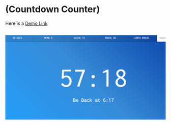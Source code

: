 <!-- a template repo to practice refactoring JS 30 projects
  to learn more check out https://github.com/hackyourfuturebelgium/javascript-30
-->

# (Countdown Counter)

<!-- describe the project -->
Here is a [Demo Link](https://radhi-hudijan.github.io/Countdown-Timer/index.html)

![Alt app screenshot](public/Screenshot.png)
---

